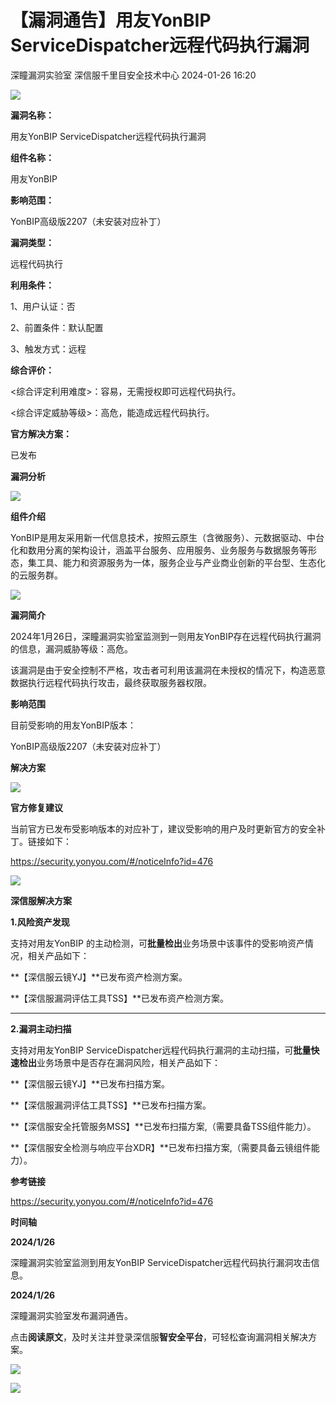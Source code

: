 #  【漏洞通告】用友YonBIP ServiceDispatcher远程代码执行漏洞   
深瞳漏洞实验室  深信服千里目安全技术中心   2024-01-26 16:20  
  
![](https://mmbiz.qpic.cn/mmbiz_gif/w8NHw6tcQ5zvN6n2ziaDfy82IM1SU8WTUpJMZ7uw9UhnzVnFbLFick9acx8TUVZlKpiajJhay6f6LEd6ZoECwj5Ow/640?wx_fmt=gif&from=appmsg "")  
  
**漏洞名称：**  
  
用友YonBIP ServiceDispatcher远程代码执行漏洞  
  
**组件名称：**  
  
用友YonBIP  
  
**影响范围：**  
  
YonBIP高级版2207（未安装对应补丁）  
  
**漏洞类型：**  
  
远程代码执行  
  
**利用条件：**  
  
1、用户认证：否  
  
2、前置条件：默认配置  
  
3、触发方式：远程  
  
**综合评价：**  
  
<综合评定利用难度>：容易，无需授权即可远程代码执行。  
  
<综合评定威胁等级>：高危，能造成远程代码执行。  
  
**官方解决方案：**  
  
已发布  
  
  
  
  
  
**漏洞分析**  
  
![](https://mmbiz.qpic.cn/mmbiz_gif/w8NHw6tcQ5zvN6n2ziaDfy82IM1SU8WTUY4JfSwvd1dI9lDHkCCvBicjtM0z7gwMrXkk1wpxjF3Kozs8wujQS0zA/640?wx_fmt=gif&from=appmsg "")  
  
**组件介绍**  
  
YonBIP是用友采用新一代信息技术，按照云原生（含微服务）、元数据驱动、中台化和数用分离的架构设计，涵盖平台服务、应用服务、业务服务与数据服务等形态，集工具、能力和资源服务为一体，服务企业与产业商业创新的平台型、生态化的云服务群。  
  
![](https://mmbiz.qpic.cn/mmbiz_gif/w8NHw6tcQ5zvN6n2ziaDfy82IM1SU8WTUY4JfSwvd1dI9lDHkCCvBicjtM0z7gwMrXkk1wpxjF3Kozs8wujQS0zA/640?wx_fmt=gif&from=appmsg "")  
  
**漏洞简介**  
  
2024年1月26日，深瞳漏洞实验室监测到一则用友YonBIP存在远程代码执行漏洞的信息，漏洞威胁等级：高危。  
  
该漏洞是由于安全控制不严格，攻击者可利用该漏洞在未授权的情况下，构造恶意数据执行远程代码执行攻击，最终获取服务器权限。  
  
  
**影响范围**  
  
目前受影响的用友YonBIP版本：  
  
YonBIP高级版2207（未安装对应补丁）  
  
  
**解决方案**  
  
![](https://mmbiz.qpic.cn/mmbiz_gif/w8NHw6tcQ5zvN6n2ziaDfy82IM1SU8WTUY4JfSwvd1dI9lDHkCCvBicjtM0z7gwMrXkk1wpxjF3Kozs8wujQS0zA/640?wx_fmt=gif&from=appmsg "")  
  
**官方修复建议**  
  
  
当前官方已发布受影响版本的对应补丁，建议受影响的用户及时更新官方的安全补丁。链接如下：  
  
https://security.yonyou.com/#/noticeInfo?id=476  
  
![](https://mmbiz.qpic.cn/mmbiz_gif/w8NHw6tcQ5zvN6n2ziaDfy82IM1SU8WTUY4JfSwvd1dI9lDHkCCvBicjtM0z7gwMrXkk1wpxjF3Kozs8wujQS0zA/640?wx_fmt=gif&from=appmsg "")  
  
**深信服解决方案**  
  
  
**1.风险资产发现**  
  
支持对用友YonBIP 的主动检测，可**批量检出**业务场景中该事件的受影响资产情况，相关产品如下：  
  
**【深信服云镜YJ】**已发布资产检测方案。  
  
**【深信服漏洞评估工具TSS】**已发布资产检测方案。  
  
****  
**2.漏洞主动扫描**  
  
支持对用友YonBIP ServiceDispatcher远程代码执行漏洞的主动扫描，可**批量快速检出**业务场景中是否存在漏洞风险，相关产品如下：  
  
**【深信服云镜YJ】**已发布扫描方案。  
  
**【深信服漏洞评估工具TSS】**已发布扫描方案。  
  
**【深信服安全托管服务MSS】**已发布扫描方案,（需要具备TSS组件能力）。  
  
**【深信服安全检测与响应平台XDR】**已发布扫描方案,（需要具备云镜组件能力）。  
  
  
**参考链接**  
  
  
https://security.yonyou.com/#/noticeInfo?id=476  
  
  
**时间轴**  
  
  
  
**2024/1/26**  
  
深瞳漏洞实验室监测到用友YonBIP ServiceDispatcher远程代码执行漏洞攻击信息。  
  
  
**2024/1/26**  
  
深瞳漏洞实验室发布漏洞通告。  
  
点击**阅读原文**，及时关注并登录深信服**智安全平台**，可轻松查询漏洞相关解决方案。  
  
![](https://mmbiz.qpic.cn/mmbiz_png/w8NHw6tcQ5zvN6n2ziaDfy82IM1SU8WTUq1ibZYOp6bylHJdy78lNFFUkVKtW7KXnINr5hNClzKicpHW4b2icETUKQ/640?wx_fmt=png&from=appmsg "")  
  
![](https://mmbiz.qpic.cn/mmbiz_jpg/w8NHw6tcQ5zvN6n2ziaDfy82IM1SU8WTUuZXnpKHyAia8Vg0euKTEE5MHYuoP0KmadQvesDupvqfc1Mqg9sMEZ9w/640?wx_fmt=jpeg&from=appmsg "")  
  
  
  
